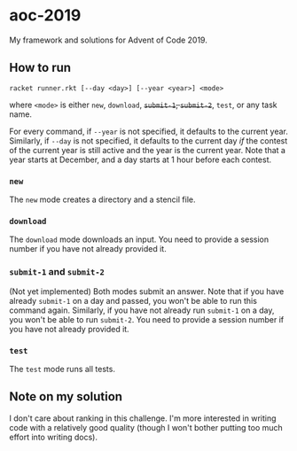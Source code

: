 # aoc-2019

My framework and solutions for Advent of Code 2019.

## How to run

```
racket runner.rkt [--day <day>] [--year <year>] <mode> 
```

where `<mode>` is either `new`, `download`, ~~`submit-1`, `submit-2`~~, `test`,  or any task name.

For every command, if `--year` is not specified, it defaults to the current year. Similarly, if `--day` is not specified, it defaults to the current day *if* the contest of the current year is still active and the year is the current year. Note that a year starts at December, and a day starts at 1 hour before each contest.

### `new`

The `new` mode creates a directory and a stencil file.

### `download`

The `download` mode downloads an input. You need to provide a session number if you have not already provided it. 

### `submit-1` and `submit-2`

(Not yet implemented) Both modes submit an answer. Note that if you have already `submit-1` on a day and passed, you won't be able to run this command again. Similarly, if you have not already run `submit-1` on a day, you won't be able to run `submit-2`. You need to provide a session number if you have not already provided it. 

### `test`

The `test` mode runs all tests. 

## Note on my solution

I don't care about ranking in this challenge. I'm more interested in writing
code with a relatively good quality (though I won't bother putting too much 
effort into writing docs).
